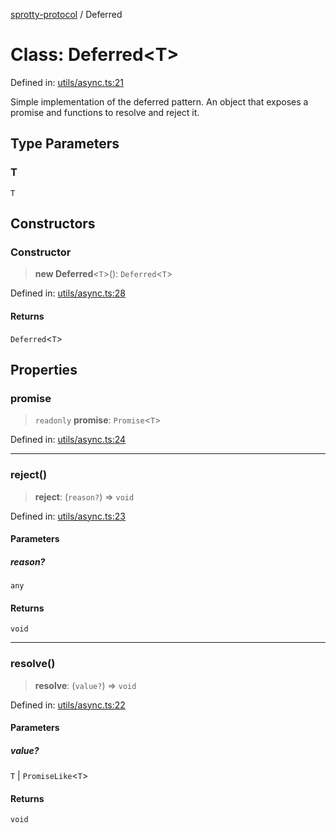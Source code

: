 
[sprotty-protocol](../globals) / Deferred

# Class: Deferred\<T\>

Defined in: [utils/async.ts:21](https://github.com/eclipse-sprotty/sprotty/blob/f9b2433481cc27a1ac0c92d525a92039ae7f6c76/packages/sprotty-protocol/src/utils/async.ts#L21)

Simple implementation of the deferred pattern.
An object that exposes a promise and functions to resolve and reject it.

## Type Parameters

### T

`T`

## Constructors

### Constructor

> **new Deferred**\<`T`\>(): `Deferred`\<`T`\>

Defined in: [utils/async.ts:28](https://github.com/eclipse-sprotty/sprotty/blob/f9b2433481cc27a1ac0c92d525a92039ae7f6c76/packages/sprotty-protocol/src/utils/async.ts#L28)

#### Returns

`Deferred`\<`T`\>

## Properties

### promise

> `readonly` **promise**: `Promise`\<`T`\>

Defined in: [utils/async.ts:24](https://github.com/eclipse-sprotty/sprotty/blob/f9b2433481cc27a1ac0c92d525a92039ae7f6c76/packages/sprotty-protocol/src/utils/async.ts#L24)

***

### reject()

> **reject**: (`reason?`) => `void`

Defined in: [utils/async.ts:23](https://github.com/eclipse-sprotty/sprotty/blob/f9b2433481cc27a1ac0c92d525a92039ae7f6c76/packages/sprotty-protocol/src/utils/async.ts#L23)

#### Parameters

##### reason?

`any`

#### Returns

`void`

***

### resolve()

> **resolve**: (`value?`) => `void`

Defined in: [utils/async.ts:22](https://github.com/eclipse-sprotty/sprotty/blob/f9b2433481cc27a1ac0c92d525a92039ae7f6c76/packages/sprotty-protocol/src/utils/async.ts#L22)

#### Parameters

##### value?

`T` | `PromiseLike`\<`T`\>

#### Returns

`void`
